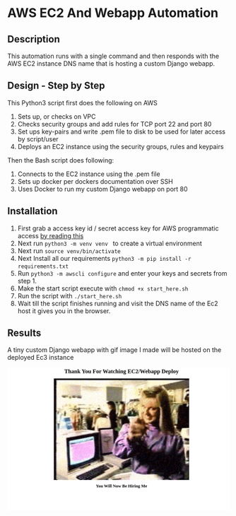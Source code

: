 # AWS EC2 And Webapp Automation

## Description
This automation runs with a single command and then responds with the AWS EC2 instance DNS name
that is hosting a custom Django webapp. 

## Design - Step by Step

This Python3 script first does the following on AWS

1. Sets up, or checks on VPC 
2. Checks security groups and add rules for TCP port 22 and port 80
3. Set ups key-pairs and write .pem file to disk to be used for later access by script/user
4. Deploys an EC2 instance using the security groups, rules and keypairs

Then the Bash script does following:
1. Connects to the EC2 instance using the .pem file
2. Sets up docker per dockers documentation over SSH
3. Uses Docker to run my custom Django webapp on port 80

## Installation

1. First grab a access key id / secret access key for AWS programmatic access [by reading this](https://docs.aws.amazon.com/general/latest/gr/aws-sec-cred-types.html#access-keys-and-secret-access-keys)
2. Next run ```python3 -m venv venv ``` to create a virtual environment
3. Next run ```source venv/bin/activate```
4. Next Install all our requirements ```python3 -m pip install -r requirements.txt ``` 
5. Run ```python3 -m awscli configure``` and enter your keys and secrets from step 1.
6. Make the start script execute with ```chmod +x start_here.sh ```
7. Run the script with ```./start_here.sh```
8. Wait till the script finishes running and visit the DNS name of the Ec2 host it gives you in the browser.

## Results

A tiny custom Django webapp with gif image I made will be hosted on the deployed Ec3 instance

![webapp](/images/webapp.png)
